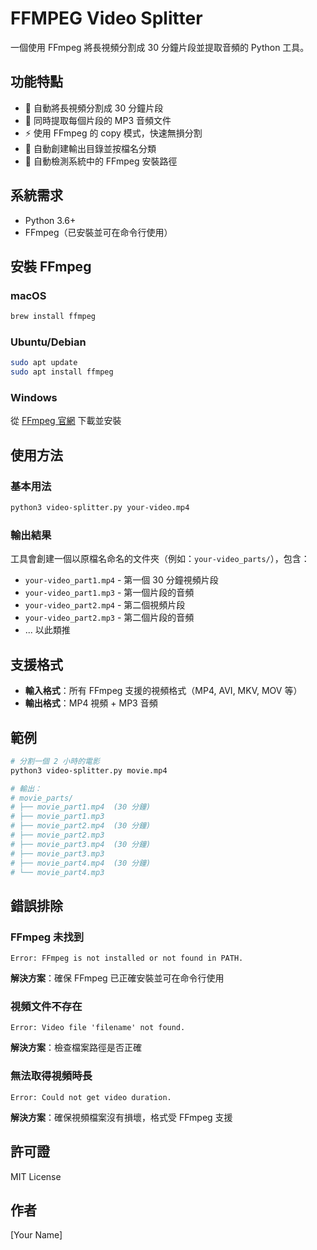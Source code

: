 # FFMPEG Video Splitter

一個使用 FFmpeg 將長視頻分割成 30 分鐘片段並提取音頻的 Python 工具。

## 功能特點

- 🎥 自動將長視頻分割成 30 分鐘片段
- 🎵 同時提取每個片段的 MP3 音頻文件
- ⚡ 使用 FFmpeg 的 copy 模式，快速無損分割
- 📁 自動創建輸出目錄並按檔名分類
- 🔧 自動檢測系統中的 FFmpeg 安裝路徑

## 系統需求

- Python 3.6+
- FFmpeg（已安裝並可在命令行使用）

## 安裝 FFmpeg

### macOS
```bash
brew install ffmpeg
```

### Ubuntu/Debian
```bash
sudo apt update
sudo apt install ffmpeg
```

### Windows
從 [FFmpeg 官網](https://ffmpeg.org/download.html) 下載並安裝

## 使用方法

### 基本用法
```bash
python3 video-splitter.py your-video.mp4
```

### 輸出結果
工具會創建一個以原檔名命名的文件夾（例如：`your-video_parts/`），包含：
- `your-video_part1.mp4` - 第一個 30 分鐘視頻片段
- `your-video_part1.mp3` - 第一個片段的音頻
- `your-video_part2.mp4` - 第二個視頻片段
- `your-video_part2.mp3` - 第二個片段的音頻
- ... 以此類推

## 支援格式

- **輸入格式**：所有 FFmpeg 支援的視頻格式（MP4, AVI, MKV, MOV 等）
- **輸出格式**：MP4 視頻 + MP3 音頻

## 範例

```bash
# 分割一個 2 小時的電影
python3 video-splitter.py movie.mp4

# 輸出：
# movie_parts/
# ├── movie_part1.mp4  (30 分鐘)
# ├── movie_part1.mp3
# ├── movie_part2.mp4  (30 分鐘) 
# ├── movie_part2.mp3
# ├── movie_part3.mp4  (30 分鐘)
# ├── movie_part3.mp3
# ├── movie_part4.mp4  (30 分鐘)
# └── movie_part4.mp3
```

## 錯誤排除

### FFmpeg 未找到
```
Error: FFmpeg is not installed or not found in PATH.
```
**解決方案**：確保 FFmpeg 已正確安裝並可在命令行使用

### 視頻文件不存在
```
Error: Video file 'filename' not found.
```
**解決方案**：檢查檔案路徑是否正確

### 無法取得視頻時長
```
Error: Could not get video duration.
```
**解決方案**：確保視頻檔案沒有損壞，格式受 FFmpeg 支援

## 許可證

MIT License

## 作者

[Your Name]